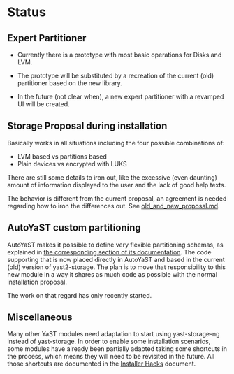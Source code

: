 Status
======


Expert Partitioner
------------------

* Currently there is a prototype with most basic operations for Disks and LVM.

* The prototype will be substituted by a recreation of the current (old)
  partitioner based on the new library.

* In the future (not clear when), a new expert partitioner with a revamped UI
  will be created.


Storage Proposal during installation
------------------------------------

Basically works in all situations including the four possible combinations of:

* LVM based vs partitions based
* Plain devices vs encrypted with LUKS

There are still some details to iron out, like the excessive (even daunting)
amount of information displayed to the user and the lack of good help texts.

The behavior is different from the current proposal, an agreement is needed
regarding how to iron the differences out. See
[old_and_new_proposal.md](old_and_new_proposal.md).


AutoYaST custom partitioning
----------------------------

AutoYaST makes it possible to define very flexible partitioning schemas, as
explained in [the corresponding section of its
documentation](https://www.suse.com/documentation/sles-12/singlehtml/book_autoyast/book_autoyast.html#CreateProfile.Partitioning).
The code supporting that is now placed directly in AutoYaST and based in the
current (old) version of yast2-storage. The plan is to move that responsibility
to this new module in a way it shares as much code as possible with the normal
installation proposal.

The work on that regard has only recently started.


Miscellaneous
-------------

Many other YaST modules need adaptation to start using yast-storage-ng instead
of yast-storage. In order to enable some installation scenarios, some modules
have already been partially adapted taking some shortcuts in the process, which
means they will need to be revisited in the future. All those shortcuts are
documented in the [Installer Hacks](doc/installer-hacks.md) document.

